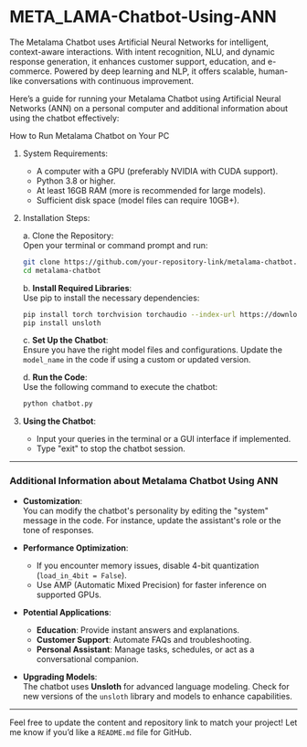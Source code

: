 # META_LAMA-Chatbot-Using-ANN
The Metalama Chatbot uses Artificial Neural Networks for intelligent, context-aware interactions. With intent recognition, NLU, and dynamic response generation, it enhances customer support, education, and e-commerce. Powered by deep learning and NLP, it offers scalable, human-like conversations with continuous improvement.


Here’s a guide for running your Metalama Chatbot using Artificial Neural Networks (ANN) on a personal computer and additional information about using the chatbot effectively:


How to Run Metalama Chatbot on Your PC

1. System Requirements:  
   - A computer with a GPU (preferably NVIDIA with CUDA support).  
   - Python 3.8 or higher.  
   - At least 16GB RAM (more is recommended for large models).  
   - Sufficient disk space (model files can require 10GB+).  

2. Installation Steps:  

   a. Clone the Repository:  
   Open your terminal or command prompt and run:  
   ```bash
   git clone https://github.com/your-repository-link/metalama-chatbot.git
   cd metalama-chatbot
   ```

   b. **Install Required Libraries**:  
   Use pip to install the necessary dependencies:  
   ```bash
   pip install torch torchvision torchaudio --index-url https://download.pytorch.org/whl/cu118
   pip install unsloth
   ```

   c. **Set Up the Chatbot**:  
   Ensure you have the right model files and configurations. Update the `model_name` in the code if using a custom or updated version.  

   d. **Run the Code**:  
   Use the following command to execute the chatbot:  
   ```bash
   python chatbot.py
   ```

3. **Using the Chatbot**:  
   - Input your queries in the terminal or a GUI interface if implemented.  
   - Type "exit" to stop the chatbot session.

---

### **Additional Information about Metalama Chatbot Using ANN**

- **Customization**:  
  You can modify the chatbot's personality by editing the "system" message in the code. For instance, update the assistant's role or the tone of responses.

- **Performance Optimization**:  
  - If you encounter memory issues, disable 4-bit quantization (`load_in_4bit = False`).  
  - Use AMP (Automatic Mixed Precision) for faster inference on supported GPUs.  

- **Potential Applications**:  
  - **Education**: Provide instant answers and explanations.  
  - **Customer Support**: Automate FAQs and troubleshooting.  
  - **Personal Assistant**: Manage tasks, schedules, or act as a conversational companion.  

- **Upgrading Models**:  
  The chatbot uses **Unsloth** for advanced language modeling. Check for new versions of the `unsloth` library and models to enhance capabilities.  

---

Feel free to update the content and repository link to match your project! Let me know if you’d like a `README.md` file for GitHub.
